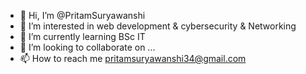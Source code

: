 - 👋 Hi, I’m @PritamSuryawanshi
- 👀 I’m interested in web development & cybersecurity & Networking 
- 🌱 I’m currently learning BSc IT
- 💞️ I’m looking to collaborate on ...
- 📫 How to reach me pritamsuryawanshi34@gmail.com 

<!---
PritamSuryawanshii/PritamSuryawanshii is a ✨ special ✨ repository because its `README.md` (this file) appears on your GitHub profile.
You can click the Preview link to take a look at your changes.
--->
